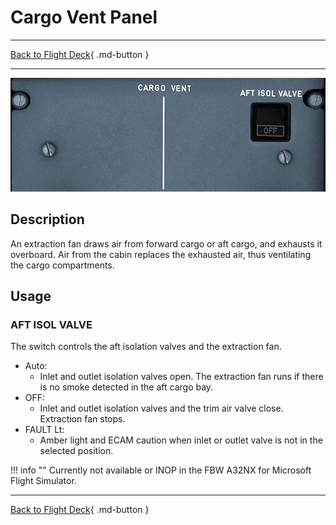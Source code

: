 # Cargo Vent Panel

---

[Back to Flight Deck](../index.md){ .md-button }

---

![Cargo Ventilation](../../../assets/a32nx-briefing/overhead-panel/cargp-vent.jpg "Cargo Ventilation")

## Description

An extraction fan draws air from forward cargo or aft cargo, and exhausts it overboard. Air from the cabin replaces the exhausted air, thus ventilating the cargo compartments.

## Usage

### AFT ISOL VALVE

The switch controls the aft isolation valves and the extraction fan.

- Auto:
    - Inlet and outlet isolation valves open. The extraction fan runs if there is no smoke detected in the aft cargo bay.
- OFF:
    - Inlet and outlet isolation valves and the trim air valve close. Extraction fan stops.
- FAULT Lt:
    - Amber light and ECAM caution when inlet or outlet valve is not in the selected position.

!!! info ""
    Currently not available or INOP in the FBW A32NX for Microsoft Flight Simulator.

---

[Back to Flight Deck](../index.md){ .md-button }


